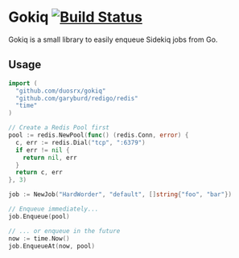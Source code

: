 # Gokiq [![Build Status](https://travis-ci.org/DuoSRX/gokiq.svg?branch=master)](https://travis-ci.org/DuoSRX/gokiq)

Gokiq is a small library to easily enqueue Sidekiq jobs from Go.

## Usage

``` go
import (
  "github.com/duosrx/gokiq"
  "github.com/garyburd/redigo/redis"
  "time"
)

// Create a Redis Pool first
pool := redis.NewPool(func() (redis.Conn, error) {
  c, err := redis.Dial("tcp", ":6379")
  if err != nil {
    return nil, err
  }
  return c, err
}, 3)

job := NewJob("HardWorder", "default", []string{"foo", "bar"})

// Enqueue immediately...
job.Enqueue(pool)

// ... or enqueue in the future
now := time.Now()
job.EnqueueAt(now, pool)
```

